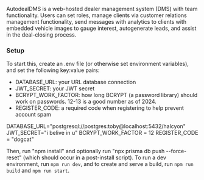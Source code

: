 AutodealDMS is a web-hosted dealer management system (DMS) with team functionality. Users can set roles, manage clients via customer relations management functionality, send messages with analytics to clients with embedded vehicle images to gauge interest, autogenerate leads, and assist in the deal-closing process.

### Setup

To start this, create an .env file (or otherwise set environment variables), and set the following key:value pairs:
- DATABASE_URL: your URL database connection
- JWT_SECRET: your JWT secret
- BCRYPT_WORK_FACTOR: how long BCRYPT (a password library) should work on passwords. 12-13 is a good number as of 2024.
- REGISTER_CODE: a required code when registering to help prevent account spam

DATABASE_URL="postgresql://postgres:toby@localhost:5432/halcyon"
JWT_SECRET="i belive in u"
BCRYPT_WORK_FACTOR = 12
REGISTER_CODE = "dogcat"

Then, run "npm install" and optionally run "npx prisma db push --force-reset" (which should occur in a post-install script).
To run a dev environment, run `npm run dev`, and to create and serve a build, run `npm run build` and `npm run start`.